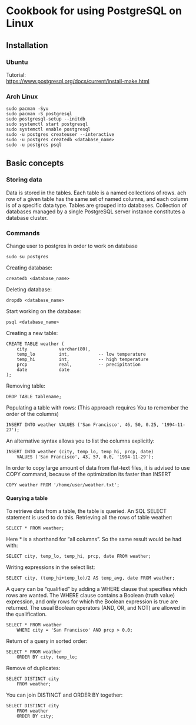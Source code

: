 # Cookbook for using PostgreSQL on Linux

## Installation

### Ubuntu

Tutorial:\
https://www.postgresql.org/docs/current/install-make.html

### Arch Linux

```
sudo pacman -Syu
sudo pacman -S postgresql
sudo postgresql-setup --initdb
sudo systemctl start postgresql
sudo systemctl enable postgresql
sudo -u postgres createuser --interactive
sudo -u postgres createdb <database_name>
sudo -u postgres psql
```

## Basic concepts

### Storing data

Data is stored in the tables.
Each table is a named collections of rows.
ach row of a given table has the same set of named columns, and each column is of a specific data type.
Tables are grouped into databases.
Collection of databases managed by a single PostgreSQL server instance constitutes a database cluster.

### Commands

Change user to postgres in order to work on database

```
sudo su postgres
```

Creating database:

```
createdb <database_name>
```

Deleting database:

```
dropdb <database_name>
```

Start working on the database:

```
psql <database_name>
```

Creating a new table:

```
CREATE TABLE weather (
    city            varchar(80),
    temp_lo         int,           -- low temperature
    temp_hi         int,           -- high temperature
    prcp            real,          -- precipitation
    date            date
);
```

Removing table:

```
DROP TABLE tablename;
```

Populating a table with rows:
(This approach requires You to remember the order of the columns)

```
INSERT INTO weather VALUES ('San Francisco', 46, 50, 0.25, '1994-11-27');
```

An alternative syntax allows you to list the columns explicitly:

```
INSERT INTO weather (city, temp_lo, temp_hi, prcp, date)
    VALUES ('San Francisco', 43, 57, 0.0, '1994-11-29');
```

In order to copy large amount of data from flat-text files, it is advised to use COPY command, because of the optimization its faster than INSERT

```
COPY weather FROM '/home/user/weather.txt';
```

#### Querying a table

To retrieve data from a table, the table is queried. An SQL SELECT statement is used to do this.
Retrieving all the rows of table weather:

```
SELECT * FROM weather;
```

Here * is a shorthand for “all columns”. So the same result would be had with:

```
SELECT city, temp_lo, temp_hi, prcp, date FROM weather;
```

Writing expressions in the select list:

```
SELECT city, (temp_hi+temp_lo)/2 AS temp_avg, date FROM weather;
```

A query can be “qualified” by adding a WHERE clause that specifies which rows are wanted. The WHERE clause contains a Boolean (truth value) expression, and only rows for which the Boolean expression is true are returned. The usual Boolean operators (AND, OR, and NOT) are allowed in the qualification.

```
SELECT * FROM weather
    WHERE city = 'San Francisco' AND prcp > 0.0;
```

Return of a query in sorted order:

```
SELECT * FROM weather
    ORDER BY city, temp_lo;
```

Remove of duplicates:

```
SELECT DISTINCT city
    FROM weather;
```

You can join DISTINCT and ORDER BY together:

```
SELECT DISTINCT city
    FROM weather
    ORDER BY city;
```


